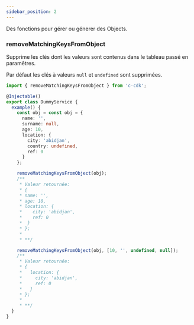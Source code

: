 ```yaml
---
sidebar_position: 2
---
```


Des fonctions pour gérer ou génerer des Objects.

### removeMatchingKeysFromObject

Supprime les clés dont les valeurs sont contenus dans le tableau passé en paramêtres.

Par défaut les clés à valeurs `null` et `undefined` sont supprimées.

```ts title="./dummy.service.ts"
import { removeMatchingKeysFromObject } from 'c-cdk';

@Injectable()
export class DummyService {
  example() {
    const obj = const obj = {
      name: '',
      surname: null,
      age: 10,
      location: {
        city: 'abidjan',
        country: undefined,
        ref: 0
      }
    };

    removeMatchingKeysFromObject(obj);
    /**
     * Valeur retournée: 
     * {
     * name: '',
     * age: 10,
     * location: {
     *    city: 'abidjan',
     *    ref: 0
     *  }
     * };
     * 
     * **/

    removeMatchingKeysFromObject(obj, [10, '', undefined, null]);
    /**
     * Valeur retournée: 
     * {
     *   location: {
     *     city: 'abidjan',
     *     ref: 0
     *   }
     * };
     * 
     * **/
  }
}
```
